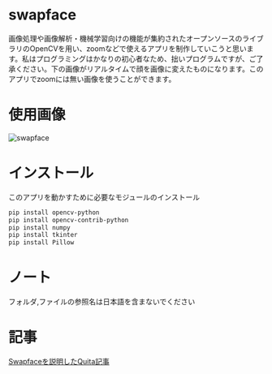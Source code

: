 ﻿# swapface
画像処理や画像解析・機械学習向けの機能が集約されたオープンソースのライブラリのOpenCVを用い、zoomなどで使えるアプリを制作していこうと思います。私はプログラミングはかなりの初心者なため、拙いプログラムですが、ご了承ください。下の画像がリアルタイムで顔を画像に変えたものになります。このアプリでzoomには無い画像を使うことができます。

# 使用画像

![swapface](https://github.com/tachc1/swapfase/assets/118403931/dd35c04a-944b-45ea-af2a-4530a4016ca4)

# インストール
 
このアプリを動かすために必要なモジュールのインストール
 
```bash
pip install opencv-python
pip install opencv-contrib-python
pip install numpy
pip install tkinter
pip install Pillow
```
# ノート
 
フォルダ,ファイルの参照名は日本語を含まないでください
 
# 記事
<a href= "https://qiita.com/tachc/items/76a8066a29b3d2ed83f6" >Swapfaceを説明したQuita記事</a>
